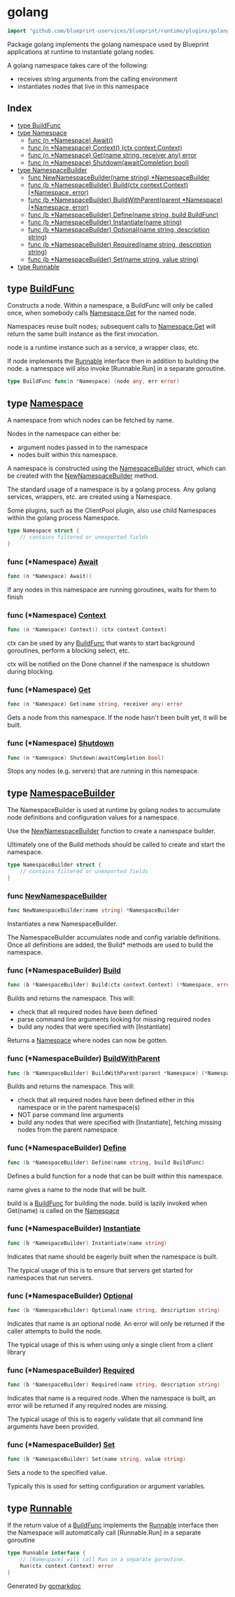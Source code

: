 <!-- Code generated by gomarkdoc. DO NOT EDIT -->

# golang

```go
import "github.com/blueprint-uservices/blueprint/runtime/plugins/golang"
```

Package golang implements the golang namespace used by Blueprint applications at runtime to instantiate golang nodes.

A golang namespace takes care of the following:

- receives string arguments from the calling environment
- instantiates nodes that live in this namespace

## Index

- [type BuildFunc](<#BuildFunc>)
- [type Namespace](<#Namespace>)
  - [func \(n \*Namespace\) Await\(\)](<#Namespace.Await>)
  - [func \(n \*Namespace\) Context\(\) \(ctx context.Context\)](<#Namespace.Context>)
  - [func \(n \*Namespace\) Get\(name string, receiver any\) error](<#Namespace.Get>)
  - [func \(n \*Namespace\) Shutdown\(awaitCompletion bool\)](<#Namespace.Shutdown>)
- [type NamespaceBuilder](<#NamespaceBuilder>)
  - [func NewNamespaceBuilder\(name string\) \*NamespaceBuilder](<#NewNamespaceBuilder>)
  - [func \(b \*NamespaceBuilder\) Build\(ctx context.Context\) \(\*Namespace, error\)](<#NamespaceBuilder.Build>)
  - [func \(b \*NamespaceBuilder\) BuildWithParent\(parent \*Namespace\) \(\*Namespace, error\)](<#NamespaceBuilder.BuildWithParent>)
  - [func \(b \*NamespaceBuilder\) Define\(name string, build BuildFunc\)](<#NamespaceBuilder.Define>)
  - [func \(b \*NamespaceBuilder\) Instantiate\(name string\)](<#NamespaceBuilder.Instantiate>)
  - [func \(b \*NamespaceBuilder\) Optional\(name string, description string\)](<#NamespaceBuilder.Optional>)
  - [func \(b \*NamespaceBuilder\) Required\(name string, description string\)](<#NamespaceBuilder.Required>)
  - [func \(b \*NamespaceBuilder\) Set\(name string, value string\)](<#NamespaceBuilder.Set>)
- [type Runnable](<#Runnable>)


<a name="BuildFunc"></a>
## type [BuildFunc](<https://github.com/blueprint-uservices/blueprint/blob/main/runtime/plugins/golang/namespace.go#L34>)

Constructs a node. Within a namespace, a BuildFunc will only be called once, when somebody calls [Namespace.Get](<#Namespace.Get>) for the named node.

Namespaces reuse built nodes; subsequent calls to [Namespace.Get](<#Namespace.Get>) will return the same built instance as the first invocation.

node is a runtime instance such as a service, a wrapper class, etc.

If node implements the [Runnable](<#Runnable>) interface then in addition to building the node. a namespace will also invoke \[Runnable.Run\] in a separate goroutine.

```go
type BuildFunc func(n *Namespace) (node any, err error)
```

<a name="Namespace"></a>
## type [Namespace](<https://github.com/blueprint-uservices/blueprint/blob/main/runtime/plugins/golang/namespace.go#L78-L88>)

A namespace from which nodes can be fetched by name.

Nodes in the namespace can either be:

- argument nodes passed in to the namespace
- nodes built within this namespace.

A namespace is constructed using the [NamespaceBuilder](<#NamespaceBuilder>) struct, which can be created with the [NewNamespaceBuilder](<#NewNamespaceBuilder>) method.

The standard usage of a namespace is by a golang process. Any golang services, wrappers, etc. are created using a Namespace.

Some plugins, such as the ClientPool plugin, also use child Namespaces within the golang process Namespace.

```go
type Namespace struct {
    // contains filtered or unexported fields
}
```

<a name="Namespace.Await"></a>
### func \(\*Namespace\) [Await](<https://github.com/blueprint-uservices/blueprint/blob/main/runtime/plugins/golang/namespace.go#L390>)

```go
func (n *Namespace) Await()
```

If any nodes in this namespace are running goroutines, waits for them to finish

<a name="Namespace.Context"></a>
### func \(\*Namespace\) [Context](<https://github.com/blueprint-uservices/blueprint/blob/main/runtime/plugins/golang/namespace.go#L377>)

```go
func (n *Namespace) Context() (ctx context.Context)
```

ctx can be used by any [BuildFunc](<#BuildFunc>) that wants to start background goroutines, perform a blocking select, etc.

ctx will be notified on the Done channel if the namespace is shutdown during blocking.

<a name="Namespace.Get"></a>
### func \(\*Namespace\) [Get](<https://github.com/blueprint-uservices/blueprint/blob/main/runtime/plugins/golang/namespace.go#L325>)

```go
func (n *Namespace) Get(name string, receiver any) error
```

Gets a node from this namespace. If the node hasn't been built yet, it will be built.

<a name="Namespace.Shutdown"></a>
### func \(\*Namespace\) [Shutdown](<https://github.com/blueprint-uservices/blueprint/blob/main/runtime/plugins/golang/namespace.go#L382>)

```go
func (n *Namespace) Shutdown(awaitCompletion bool)
```

Stops any nodes \(e.g. servers\) that are running in this namespace.

<a name="NamespaceBuilder"></a>
## type [NamespaceBuilder](<https://github.com/blueprint-uservices/blueprint/blob/main/runtime/plugins/golang/namespace.go#L50-L62>)

The NamespaceBuilder is used at runtime by golang nodes to accumulate node definitions and configuration values for a namespace.

Use the [NewNamespaceBuilder](<#NewNamespaceBuilder>) function to create a namespace builder.

Ultimately one of the Build methods should be called to create and start the namespace.

```go
type NamespaceBuilder struct {
    // contains filtered or unexported fields
}
```

<a name="NewNamespaceBuilder"></a>
### func [NewNamespaceBuilder](<https://github.com/blueprint-uservices/blueprint/blob/main/runtime/plugins/golang/namespace.go#L101>)

```go
func NewNamespaceBuilder(name string) *NamespaceBuilder
```

Instantiates a new NamespaceBuilder.

The NamespaceBuilder accumulates node and config variable definitions. Once all definitions are added, the Build\* methods are used to build the namespace.

<a name="NamespaceBuilder.Build"></a>
### func \(\*NamespaceBuilder\) [Build](<https://github.com/blueprint-uservices/blueprint/blob/main/runtime/plugins/golang/namespace.go#L174>)

```go
func (b *NamespaceBuilder) Build(ctx context.Context) (*Namespace, error)
```

Builds and returns the namespace. This will:

- check that all required nodes have been defined
- parse command line arguments looking for missing required nodes
- build any nodes that were specified with \[Instantiate\]

Returns a [Namespace](<#Namespace>) where nodes can now be gotten.

<a name="NamespaceBuilder.BuildWithParent"></a>
### func \(\*NamespaceBuilder\) [BuildWithParent](<https://github.com/blueprint-uservices/blueprint/blob/main/runtime/plugins/golang/namespace.go#L224>)

```go
func (b *NamespaceBuilder) BuildWithParent(parent *Namespace) (*Namespace, error)
```

Builds and returns the namespace. This will:

- check that all required nodes have been defined either in this namespace or in the parent namespace\(s\)
- NOT parse command line arguments
- build any nodes that were specified with \[Instantiate\], fetching missing nodes from the parent namespace

<a name="NamespaceBuilder.Define"></a>
### func \(\*NamespaceBuilder\) [Define](<https://github.com/blueprint-uservices/blueprint/blob/main/runtime/plugins/golang/namespace.go#L127>)

```go
func (b *NamespaceBuilder) Define(name string, build BuildFunc)
```

Defines a build function for a node that can be built within this namespace.

name gives a name to the node that will be built.

build is a [BuildFunc](<#BuildFunc>) for building the node. build is lazily invoked when Get\(name\) is called on the [Namespace](<#Namespace>)

<a name="NamespaceBuilder.Instantiate"></a>
### func \(\*NamespaceBuilder\) [Instantiate](<https://github.com/blueprint-uservices/blueprint/blob/main/runtime/plugins/golang/namespace.go#L164>)

```go
func (b *NamespaceBuilder) Instantiate(name string)
```

Indicates that name should be eagerly built when the namespace is built.

The typical usage of this is to ensure that servers get started for namespaces that run servers.

<a name="NamespaceBuilder.Optional"></a>
### func \(\*NamespaceBuilder\) [Optional](<https://github.com/blueprint-uservices/blueprint/blob/main/runtime/plugins/golang/namespace.go#L152>)

```go
func (b *NamespaceBuilder) Optional(name string, description string)
```

Indicates that name is an optional node. An error will only be returned if the caller attempts to build the node.

The typical usage of this is when using only a single client from a client library

<a name="NamespaceBuilder.Required"></a>
### func \(\*NamespaceBuilder\) [Required](<https://github.com/blueprint-uservices/blueprint/blob/main/runtime/plugins/golang/namespace.go#L139>)

```go
func (b *NamespaceBuilder) Required(name string, description string)
```

Indicates that name is a required node. When the namespace is built, an error will be returned if any required nodes are missing.

The typical usage of this is to eagerly validate that all command line arguments have been provided.

<a name="NamespaceBuilder.Set"></a>
### func \(\*NamespaceBuilder\) [Set](<https://github.com/blueprint-uservices/blueprint/blob/main/runtime/plugins/golang/namespace.go#L116>)

```go
func (b *NamespaceBuilder) Set(name string, value string)
```

Sets a node to the specified value.

Typically this is used for setting configuration or argument variables.

<a name="Runnable"></a>
## type [Runnable](<https://github.com/blueprint-uservices/blueprint/blob/main/runtime/plugins/golang/namespace.go#L38-L41>)

If the return value of a [BuildFunc](<#BuildFunc>) implements the [Runnable](<#Runnable>) interface then the Namespace will automatically call \[Runnable.Run\] in a separate goroutine

```go
type Runnable interface {
    // [Namespace] will call Run in a separate goroutine.
    Run(ctx context.Context) error
}
```

Generated by [gomarkdoc](<https://github.com/princjef/gomarkdoc>)
